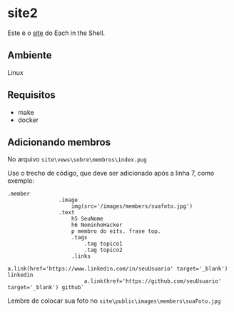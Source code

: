 # site2

Este é o [site](https://intheshell.page/) do Each in the Shell.

## Ambiente

Linux

## Requisitos

- make
- docker

## Adicionando membros

No arquivo `site\vews\sobre\membros\index.pug` 

Use o trecho de código, que deve ser adicionado após a linha 7, como exemplo:

```
.member
				.image
					img(src='/images/members/suafoto.jpg')
				.text
					h5 SeuNome
					h6 NominhoHacker
					p membro do eits. frase top.
					.tags
						.tag topico1
						.tag topico2
					.links
						a.link(href='https://www.linkedin.com/in/seuUsuario' target='_blank') linkedin
						a.link(href='https://github.com/seuUsuario' target='_blank') github`
```

Lembre de colocar sua foto no `site\public\images\members\suaFoto.jpg`
